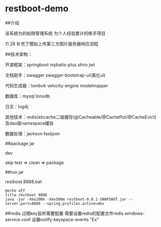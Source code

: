 # restboot-demo
##介绍

该系统为的权限管理系统 为个人经验累计的练手项目

11.28 补充了模拟上传第三方图片服务器响应流程

##技术架构：

开源框架：springboot mybatis-plus shiro jwt

文档助手：swagger swagger-bootstrap-ui(美化ui)

代码生成器：lombok velocity-engine modelmapper

数据库：mysql Innodb

日志：log4j

其他技术：redis/ehcache二级缓存(@Cacheable/@CachePut/@CacheEvict) 及dao层namespace缓存

数据处理：jackson fastjson

##package jar

dev 

skip test => clean => package

##run jar

restboot 8888.bat
````
@echo off
title restboot 8888
java -jar -Xms200m -Xmx500m restboot-0.0.1-SNAPSHOT.jar --server.port=8888 --spring.profiles.active=dev
````

##redis 过期key监听需要配置
需要设置redis的配置文件redis.windows-service.conf 设置notify-keyspace-events "Ex"
